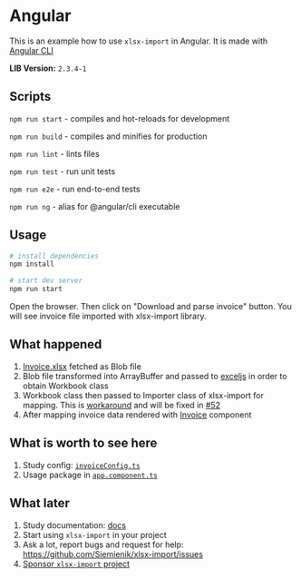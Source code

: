 # Angular

This is an example how to use `xlsx-import` in Angular.
It is made with [Angular CLI](https://cli.angular.io/)

**LIB Version:** `2.3.4-1`

## Scripts

`npm run start` - compiles and hot-reloads for development

`npm run build` - compiles and minifies for production

`npm run lint` - lints files

`npm run test` - run unit tests

`npm run e2e` - run end-to-end tests

`npm run ng` - alias for @angular/cli executable

## Usage

```bash
# install dependencies
npm install

# start dev server
npm run start
```

Open the browser. Then click on "Download and parse invoice" button.
You will see invoice file imported with xlsx-import library.

## What happened

1. [Invoice.xlsx](src/assets/invoice.xlsx) fetched as Blob file
2. Blob file transformed into ArrayBuffer and passed to [exceljs](https://www.npmjs.com/package/exceljs) in order to obtain Workbook class
3. Workbook class then passed to Importer class of xlsx-import for mapping.
This is [workaround](https://github.com/Siemienik/xlsx-import/issues/4)
and will be fixed in [#52](https://github.com/Siemienik/xlsx-import/issues/52)
4. After mapping invoice data rendered with [Invoice](src/app/invoice/invoice.component.html) component

## What is worth to see here

1. Study config: [`invoiceConfig.ts`](src/app/invoice/invoiceConfig.ts)
2. Usage package in [`app.component.ts`](src/app/app.component.ts)

## What later

1. Study documentation: [docs](./../../README.md)
2. Start using `xlsx-import` in your project
3. Ask a lot, report bugs and request for help: <https://github.com/Siemienik/xlsx-import/issues>
4. [Sponsor `xlsx-import` project](https://github.com/sponsors/Siemienik)
